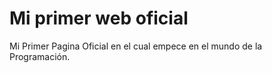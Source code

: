 # Mi primer web oficial
 Mi Primer Pagina Oficial en el cual empece en el mundo de la Programación.
